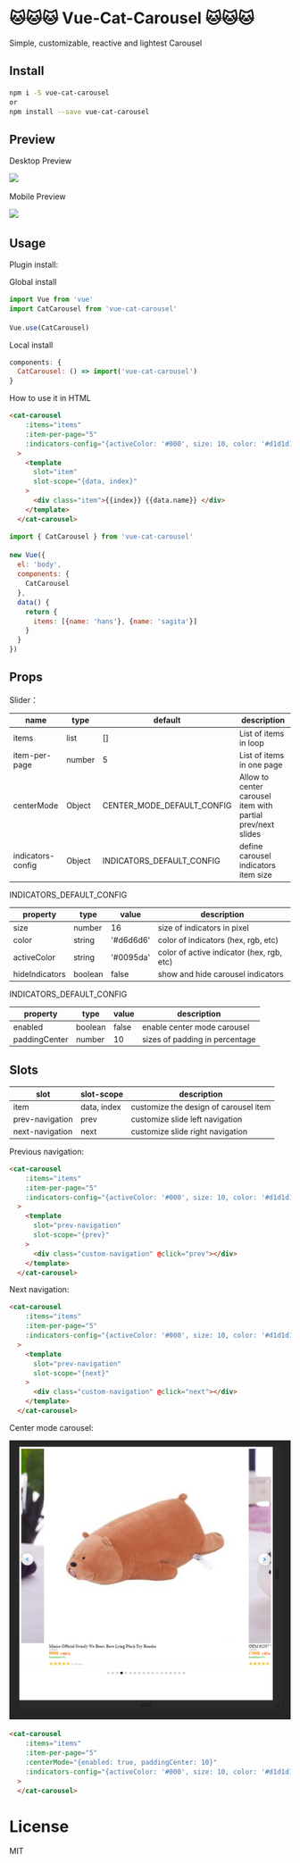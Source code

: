 # 🐱🐱🐱 Vue-Cat-Carousel 🐱🐱🐱


Simple, customizable, reactive and lightest Carousel 


## Install

```bash
npm i -S vue-cat-carousel
or
npm install --save vue-cat-carousel
```

## Preview

Desktop Preview

![](demo/desktop.gif)

Mobile Preview

![](demo/mobile.gif)


## Usage

Plugin install:

Global install
```js
import Vue from 'vue'
import CatCarousel from 'vue-cat-carousel'

Vue.use(CatCarousel)

```

Local install
```js
components: {
  CatCarousel: () => import('vue-cat-carousel')
}
```

How to use it in HTML
```HTML
<cat-carousel
    :items="items"
    :item-per-page="5"
    :indicators-config="{activeColor: '#000', size: 10, color: '#d1d1d1', hideIndicators: false}"
  >
    <template
      slot="item"
      slot-scope="{data, index}"
    >
      <div class="item">{{index}} {{data.name}} </div>
    </template>
  </cat-carousel>
```

```JavaScript
import { CatCarousel } from 'vue-cat-carousel'

new Vue({
  el: 'body',
  components: {
    CatCarousel
  },
  data() {
    return {
      items: [{name: 'hans'}, {name: 'sagita'}]
    }
  }
})
```

## Props

Slider：

| name            | type                             | default    | description                                                            |
| --------------- | -------------------------------- | ---------- | ---------------------------------------------------------------------- |
| items           | list                           | []       | List of items in loop                                                        |
| item-per-page           | number                           | 5    | List of items in one page                                                        |
| centerMode           | Object                           | CENTER_MODE_DEFAULT_CONFIG    | Allow to center carousel item with partial prev/next slides                                                        |
| indicators-config          | Object                           | INDICATORS_DEFAULT_CONFIG    | define carousel indicators item size                                                       |

INDICATORS_DEFAULT_CONFIG

property | type | value | description
--- | --- | --- | ---
size | number | 16 | size of indicators in pixel
color | string | '#d6d6d6' | color of indicators (hex, rgb, etc)
activeColor | string | '#0095da' | color of active indicator (hex, rgb, etc)
hideIndicators | boolean | false | show and hide carousel indicators

INDICATORS_DEFAULT_CONFIG

property | type | value | description
--- | --- | --- | ---
enabled | boolean | false | enable center mode carousel
paddingCenter | number | 10 | sizes of padding in percentage



## Slots

slot | slot-scope | description
--- | --- | ---
item | data, index | customize the design of carousel item
prev-navigation | prev | customize slide left navigation
next-navigation | next | customize slide right navigation

Previous navigation:
```HTML
<cat-carousel
    :items="items"
    :item-per-page="5"
    :indicators-config="{activeColor: '#000', size: 10, color: '#d1d1d1', hideIndicators: false}"
  >
    <template
      slot="prev-navigation"
      slot-scope="{prev}"
    >
      <div class="custom-navigation" @click="prev"></div>
    </template>
  </cat-carousel>
```

Next navigation:
```HTML
<cat-carousel
    :items="items"
    :item-per-page="5"
    :indicators-config="{activeColor: '#000', size: 10, color: '#d1d1d1', hideIndicators: false}"
  >
    <template
      slot="prev-navigation"
      slot-scope="{next}"
    >
      <div class="custom-navigation" @click="next"></div>
    </template>
  </cat-carousel>
```

Center mode carousel:

![](demo/center-mode.png)

```HTML
<cat-carousel
    :items="items"
    :item-per-page="5"
    :centerMode="{enabled: true, paddingCenter: 10}"
    :indicators-config="{activeColor: '#000', size: 10, color: '#d1d1d1', hideIndicators: false}"
  >
  </cat-carousel>
```

# License

MIT
